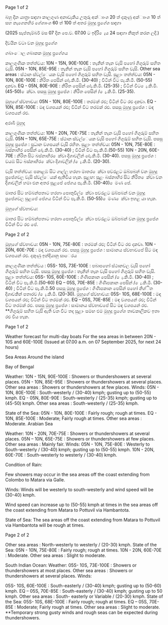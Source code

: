 Page 1 of 2

බහු දින යාත්‍රා සඳහා කාලගුණ අනාවැකිය උතුරු අක්ාාංශ 20 ත් දකුණු අක්ාාංශ 10 ත් සහ නැගෙනහිර ගේශාාංශ 60 ත් 100 ත් අතර මුහුදු ප්‍රගේශ සඳහා

(2025 සැප්තැම්බර් මස 07 දින පෙ.ව. 07.00 ට ඉදිරි ෙැය 24 සඳහා නිකුත් කරන ලදි.)

දිවයින වටා වන මුහුදු ප්‍රගේශ

ගබාංොල ගබාකක මුහුදු ප්‍රගේශය

කාලගුණික තත්ත්වය: 10N - 15N, 90E-100E : තැනින් තැන වැසි පහෝ ගිගුරුම් සහිත වැසි. 05N - 10N, 85E-95E : තැනින් තැන වැසි පහෝ ගිගුරුම් සහිත වැසි. Other sea areas : ස්ථාන ස්වල්ෙයක වැසි පහෝ ගිගුරුම් සහිත වැසි. සුළාං තත්ත්වය: 05N - 10N, 80E-100E : නිරිත පෙසින් /ෙැ.කි.මී. (30-40) ; විටින් විට පැ.කි.මී. (50-55) දකවා. EQ - 05N, 80E-90E : නිරිත පෙසින් /ෙැ.කි.මී. (25-35) ; විටින් විට ෙැ.කි.මී. (45-50) ෙක්වා. පසසු මුහුදු ප්‍රපේශ : නිරිත පෙසින් / ෙැ.කි.මී. (25-35).

මුහුගේ ස්වභාවය: 05N - 10N, 80E-100E : තරමක් රළු; විටින් විට රළු දකවා. EQ - 10N, 85E-100E : මඳ වශපයන් රළු; විටින් විට තරමක් රළු. පසසු මුහුදු ප්‍රපේශ : මඳ වශපයන් රළු.

අරාබි මුහුද

කාලගුණික තත්ත්වය: 10N - 20N, 70E-75E : තැනින් තැන වැසි පහෝ ගිගුරුම් සහිත වැසි. 05N – 10N, 65E-75E : ස්ථාන ස්වල්ෙයක වැසි පහෝ ගිගුරුම් සහිත වැසි. පසසු මුහුදු ප්‍රපේශ : ප්‍රධාන වශපයන් වැසි රහිත. සුළාං තත්ත්වය: 05N - 10N, 75E-80E : බස්නාහිර පෙසින් /ෙැ.කි.මී. (30-40) ; විටින් විට පැ.කි.මී.(50-55) 10N - 20N, 60E-70E : නිරිත සිට බස්නාහිර ෙක්වා දිශාවලින් /ෙැ.කි.මී. (30-40). පසසු මුහුදු ප්‍රපේශ : වයඹ සිට බස්නාහිර ෙක්වා දිශාවලින් / ෙැ.කි.මී. (20-30).

වැසි තත්ත්වය: පකාළඹ සිට ගාල්ල හරහා මාතර ෙක්වා පවරළට ඔබ්පබන් වන මුහුදු ප්‍රපේශවල වැසි ස්වල්ෙයක් ඇතිවිය හැක. සුළඟ: සුළං බස්නාහිර සිට නිරිත ෙක්වා වන දිශාවලින් හමා එන අතර සුළපේ පේගය පැ.කි.මී. (30-40) ෙමණ පේ.

මාතර සිට හම්බන්පතාට හරහා පොතුවිල් ෙක්වා පවරළට ඔබ්පබන් වන මුහුදු ප්‍රපේශවල සුළපේ පේගය විටින් විට පැ.කි.මී. (50-55) ෙමණ ෙක්වා ඉහළ යා හැක.

මුහුගේ ස්වභාවය:

මාතර සිට හම්බන්පතාට හරහා පොතුවිල් ෙක්වා පවරළට ඔබ්පබන් වන මුහුදු ප්‍රපේශ විටින් විට රළු පේ.

Page 2 of 2

මුහුගේ ස්වභාවය: 05N - 10N, 75E-80E : තරමක් රළු; විටින් විට රළු දකවා. 10N - 20N, 60E-70E : මඳ වශපයන් රළු. පසසු මුහුදු ප්‍රපේශ : සාමානය ස්වභාවපේ සිට මඳ වශපයන් රළු. දකුණු ඉන්දියානු සාෙරය

කාලගුණික තත්ත්වය : 05S- 10S, 73E-100E : පබාපහෝ ස්ථානවල වැසි පහෝ ගිගුරුම් සහිත වැසි. පසසු මුහුදු ප්‍රපේශ : තැනින් තැන වැසි පහෝ ගිගුරුම් සහිත වැසි. සුළාං තත්ත්වය: 05S- 10S, 60E-100E : ගිණිපකාන පෙසින් / ෙැ.කි.මී. (30-40) ; විටින් විට පැ.කි.මී.(50-60) EQ – 05S, 70E-85E : ගිණිපකාන පෙසින් / ෙැ.කි.මී. (30-40) ; විටින් විට පැ.කි.මී.50 පසසු මුහුදු ප්‍රපේශ : ගිණිපකාන පෙසින් පහෝ නිශ්ිත දිශාවකින් පතාරව / ෙැ.කි.මී. (20-30). මුහුගේ ස්වභාවය: 05S- 10S, 68E-100E : මඳ වශපයන් රළු; විටින් විට තරමක් රළු. EQ – 05S, 70E-85E : මඳ වශපයන් රළු; විටින් විට තරමක් රළු. පසසු මුහුදු ප්‍රපේශ : සාමානය ස්වභාවපේ සිට මඳ වශපයන් රළු. **ගිගුරුම් සහිත වැසි ඇති වන විට තද සුළාං සමඟ එම මුහුදු ප්‍රගේශ තාවකාලිකව ඉතා රළු විය හැක.

Page 1 of 2

Weather forecast for multi-day boats For the sea areas in between 20N - 10S and 60E-100E (Issued at 07.00 a.m. on 07 September 2025, for next 24 hours)

Sea Areas Around the island

Bay of Bengal

Weather: 10N - 15N, 90E-100E : Showers or thundershowers at several places. 05N - 10N, 85E-95E : Showers or thundershowers at several places. Other sea areas : Showers or thundershowers at few places. Winds: 05N - 10N, 80E-100E : South-westerly / (30-40) kmph; gusting up to (50-55) kmph. EQ - 05N, 80E-90E : South-westerly / (25-35) kmph; gusting up to (45-50) kmph. Other sea areas : South-westerly / (25-35) kmph.

State of the Sea: 05N - 10N, 80E-100E : Fairly rough; rough at times. EQ - 10N, 85E-100E : Moderate; Fairly rough at times. Other sea areas : Moderate. Arabian Sea

Weather: 10N - 20N, 70E-75E : Showers or thundershowers at several places. 05N – 10N, 65E-75E : Showers or thundershowers at few places. Other sea areas : Mainly fair. Winds: 05N - 10N, 75E-80E : Westerly to South-westerly / (30-40) kmph; gusting up to (50-55) kmph. 10N - 20N, 60E-70E : South-westerly to westerly / (30-40) kmph.

Condition of Rain:

Few showers may occur in the sea areas off the coast extending from Colombo to Matara via Galle.

Winds: Winds will be westerly to south-westerly and wind speed will be (30-40) kmph.

Wind speed can increase up to (50-55) kmph at times in the sea areas off the coast extending from Matara to Pottuvil via Hambantota.

State of Sea: The sea areas off the coast extending from Matara to Pottuvil via Hambantota will be rough at times.

Page 2 of 2

Other sea areas : North-westerly to westerly / (20-30) kmph. State of the Sea: 05N - 10N, 75E-80E : Fairly rough; rough at times. 10N - 20N, 60E-70E : Moderate. Other sea areas : Slight to moderate.

South Indian Ocean: Weather: 05S- 10S, 73E-100E : Showers or thundershowers at most places. Other sea areas : Showers or thundershowers at several places. Winds:

05S- 10S, 60E-100E : South-easterly / (30-40) kmph; gusting up to (50-60) kmph. EQ – 05S, 70E-85E : South-easterly / (30-40) kmph; gusting up to 50 kmph. Other sea areas : South- easterly or Variable / (20-30) kmph. State of the Sea: 05S- 10S, 68E-100E : Fairly rough; rough at times. EQ – 05S, 70E-85E : Moderate; Fairly rough at times. Other sea areas : Slight to moderate. **Temporary strong gusty winds and rough seas can be expected during thundershowers.
